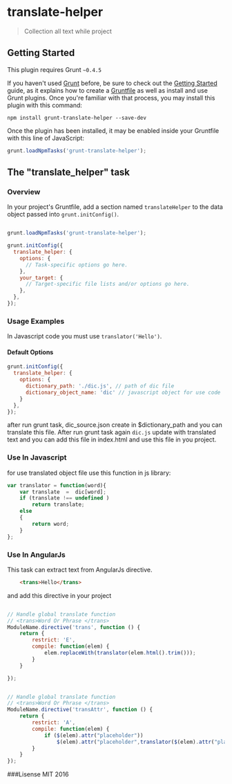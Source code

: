 # translate-helper

> Collection all text while project

## Getting Started
This plugin requires Grunt `~0.4.5`

If you haven't used [Grunt](http://gruntjs.com/) before, be sure to check out the [Getting Started](http://gruntjs.com/getting-started) guide, as it explains how to create a [Gruntfile](http://gruntjs.com/sample-gruntfile) as well as install and use Grunt plugins. Once you're familiar with that process, you may install this plugin with this command:

```shell
npm install grunt-translate-helper --save-dev
```

Once the plugin has been installed, it may be enabled inside your Gruntfile with this line of JavaScript:

```js
grunt.loadNpmTasks('grunt-translate-helper');
```

## The "translate_helper" task

### Overview
In your project's Gruntfile, add a section named `translateHelper` to the data object passed into `grunt.initConfig()`.

```js

grunt.loadNpmTasks('grunt-translate-helper');

grunt.initConfig({
  translate_helper: {
    options: {
      // Task-specific options go here.
    },
    your_target: {
      // Target-specific file lists and/or options go here.
    },
  },
});
```

### Usage Examples
In Javascript code you must use `translator('Hello')`.

#### Default Options

```js
grunt.initConfig({
  translate_helper: {
    options: {
      dictionary_path: './dic.js', // path of dic file
      dictionary_object_name: 'dic' // javascript object for use code
    }
  },
});
```

after run grunt task, dic_source.json create in $dictionary_path and you can translate this file. After run grunt task again
  `dic.js` update with translated text and you can add this file in index.html and use this file in you project.

### Use In Javascript
for use translated object file use this function in js library:

```js
var translator = function(word){
    var translate  =  dic[word];
    if (translate !== undefined )
        return translate;
    else
    {
        return word;
    }
};
```

### Use In AngularJs
This task can extract text from AngularJs directive.
```html
    <trans>Hello</trans>
```

and add this directive in your project
```js

// Handle global translate function
// <trans>Word Or Phrase </trans>
ModuleName.directive('trans', function () {
    return {
        restrict: 'E',
        compile: function(elem) {
            elem.replaceWith(translator(elem.html().trim()));
        }
    }

});


// Handle global translate function
// <trans>Word Or Phrase </trans>
ModuleName.directive('transAttr', function () {
    return {
        restrict: 'A',
        compile: function(elem) {
            if ($(elem).attr("placeholder"))
                $(elem).attr("placeholder",translator($(elem).attr("placeholder").trim()));
        }
    }
});
```

###Lisense
MIT 2016